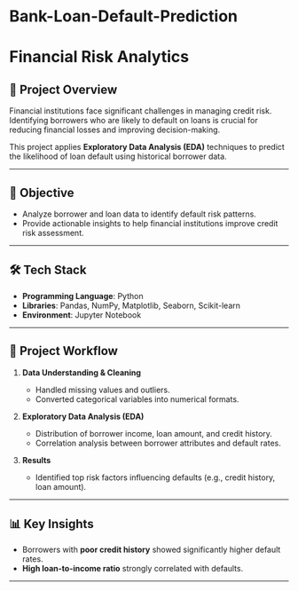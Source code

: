 # Bank-Loan-Default-Prediction
#  Financial Risk Analytics

## 📌 Project Overview
Financial institutions face significant challenges in managing credit risk. Identifying borrowers who are likely to default on loans is crucial for reducing financial losses and improving decision-making.  

This project applies **Exploratory Data Analysis (EDA)**  techniques to predict the likelihood of loan default using historical borrower data.

---

## 🎯 Objective
- Analyze borrower and loan data to identify default risk patterns.
- Provide actionable insights to help financial institutions improve credit risk assessment.

---

## 🛠 Tech Stack
- **Programming Language**: Python  
- **Libraries**: Pandas, NumPy, Matplotlib, Seaborn, Scikit-learn  
- **Environment**: Jupyter Notebook  

---

## 📂 Project Workflow
1. **Data Understanding & Cleaning**
   - Handled missing values and outliers.
   - Converted categorical variables into numerical formats.

2. **Exploratory Data Analysis (EDA)**
   - Distribution of borrower income, loan amount, and credit history.
   - Correlation analysis between borrower attributes and default rates.

3. **Results**
   - Identified top risk factors influencing defaults (e.g., credit history, loan amount).

---

## 📊 Key Insights
- Borrowers with **poor credit history** showed significantly higher default rates.  
- **High loan-to-income ratio** strongly correlated with defaults.  

---


